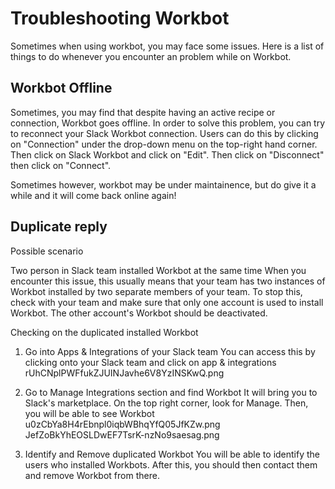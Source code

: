 # Troubleshooting Workbot
Sometimes when using workbot, you may face some issues. Here is a list of things to do whenever you encounter an problem while on Workbot. 

## Workbot Offline
Sometimes, you may find that despite having an active recipe or connection, Workbot goes offline. In order to solve this problem, you can try to reconnect your Slack Workbot connection. Users can do this by clicking on "Connection" under the drop-down menu on the top-right hand corner. Then click on Slack Workbot and click on "Edit". Then click on "Disconnect" then click on "Connect".

Sometimes however, workbot may be under maintainence, but do give it a while and it will come back online again!

##  Duplicate reply
Possible scenario

Two person in Slack team installed Workbot at the same time
When you encounter this issue, this usually means that your team has two instances of Workbot installed by two separate members of your team. To stop this, check with your team and make sure that only one account is used to install Workbot. The other account's Workbot should be deactivated. 

Checking on the duplicated installed Workbot

1) Go into Apps & Integrations of your Slack team
You can access this by clicking onto your Slack team and click on app & integrations
rUhCNplPWFfukZJUINJavhe6V8YzINSKwQ.png





2) Go to Manage Integrations section and find Workbot
It will bring you to Slack's marketplace. On the top right corner, look for Manage. Then, you will be able to see Workbot
u0zCbYa8H4rEbnpl0iqbWBhqYfQ05JfKZw.png
JefZoBkYhEOSLDwEF7TsrK-nzNo9saesag.png




3) Identify and Remove duplicated Workbot
You will be able to identify the users who installed Workbots. After this, you should then contact them and remove Workbot from there.
